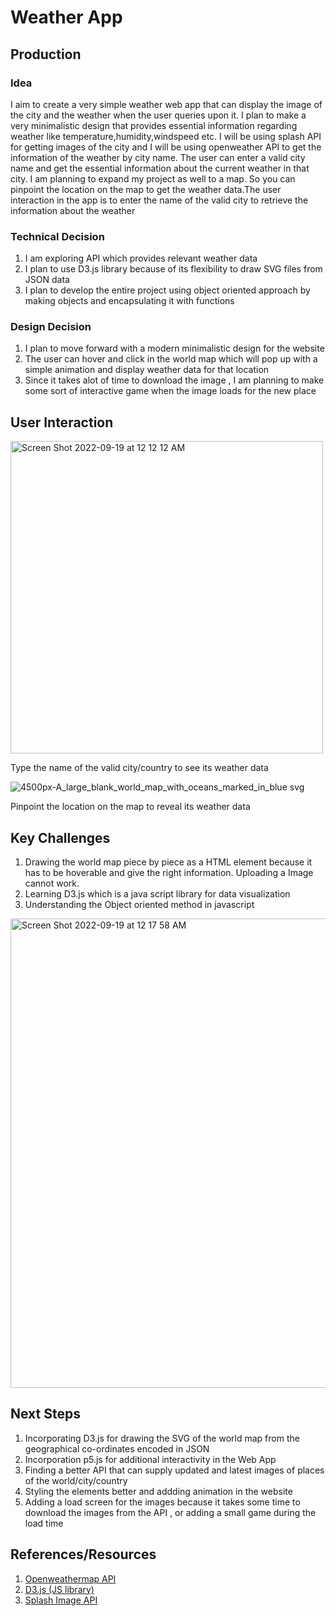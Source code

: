 # Weather App #


## Production ##

### Idea ###
I aim to create a very simple weather web app that can display the image of the city and the weather when the user queries upon it. I plan to make a very minimalistic design that provides essential information regarding weather like temperature,humidity,windspeed etc. I will be using splash API for getting images of the city and I will be using openweather API to get the information of the weather by city name. The user can enter a valid city name and get the essential information about the current weather in that city. I am planning to expand my project as well to a map. So you can pinpoint the location on the map to get the weather data.The user interaction in the app is to enter the name of the valid city to retrieve the information about the weather

### Technical Decision ###
1. I am exploring API which provides relevant weather data
2. I plan to use D3.js library because of its flexibility to draw SVG files from JSON data
3. I plan to develop the entire project using object oriented approach by making objects and encapsulating it with functions

### Design Decision ###
1. I plan to move forward with a modern minimalistic design for the website
2. The user can hover and click in the world map which will pop up with a simple animation and display weather data for that location
3. Since it takes alot of time to download the image , I am planning to make some sort of interactive game when the image loads for the new place

 ## User Interaction ##
 <img width="500" alt="Screen Shot 2022-09-19 at 12 12 12 AM" src="https://user-images.githubusercontent.com/31856059/190926506-9459bdcb-d03b-4fc6-8881-afb06fde4d21.png">
 
 Type the name of the valid city/country to see its weather data

![4500px-A_large_blank_world_map_with_oceans_marked_in_blue svg](https://user-images.githubusercontent.com/31856059/190926490-69cff088-65f5-4c63-9855-7edf64bd52ac.png)

Pinpoint the location on the map to reveal its weather data

## Key Challenges

1. Drawing the world map piece by piece as a HTML element because it has to be hoverable and give the right information. Uploading a Image cannot work.
2. Learning D3.js which is a java script library for data visualization
3. Understanding the Object oriented method in javascript 
<img width="751" alt="Screen Shot 2022-09-19 at 12 17 58 AM" src="https://user-images.githubusercontent.com/31856059/190926685-3a635755-ea65-48f7-bd8e-09319b6c2beb.png">


## Next Steps 

1. Incorporating D3.js for drawing the SVG of the world map from the geographical co-ordinates encoded in JSON
2. Incorporation p5.js for additional interactivity in the Web App
3. Finding a better API that can supply updated and latest images of places of the world/city/country 
4. Styling the elements better and addding animation in the website
5. Adding a load screen for the images because it takes some time to download the images from the API , or adding a small game during the load time


## References/Resources
1. [Openweathermap API](https://openweathermap.org/api)
2. [D3.js (JS library)]([https://openweathermap.org/api](https://d3js.org/))
3. [Splash Image API]([https://unsplash.com/developers])

